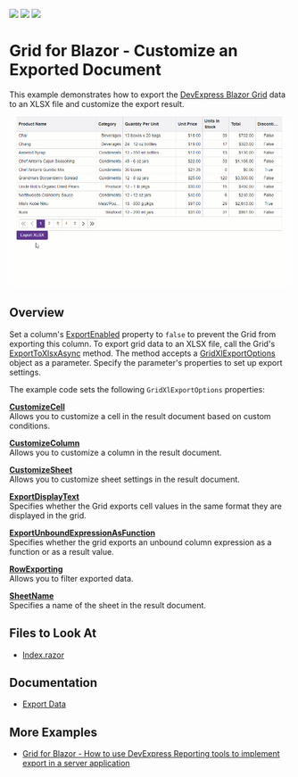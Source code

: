 <!-- default badges list -->
![](https://img.shields.io/endpoint?url=https://codecentral.devexpress.com/api/v1/VersionRange/622996655/22.2.3%2B)
[![](https://img.shields.io/badge/Open_in_DevExpress_Support_Center-FF7200?style=flat-square&logo=DevExpress&logoColor=white)](https://supportcenter.devexpress.com/ticket/details/T1157860)
[![](https://img.shields.io/badge/📖_How_to_use_DevExpress_Examples-e9f6fc?style=flat-square)](https://docs.devexpress.com/GeneralInformation/403183)
<!-- default badges end -->
# Grid for Blazor - Customize an Exported Document

This example demonstrates how to export the [DevExpress Blazor Grid](https://docs.devexpress.com/Blazor/403143/grid) data to an XLSX file and customize the export result.

![Export Grid Data](export-grid-data.gif)

## Overview

Set a column's [ExportEnabled](https://docs.devexpress.com/Blazor/DevExpress.Blazor.DxGridDataColumn.ExportEnabled) property to `false` to prevent the Grid from exporting this column. To export grid data to an XLSX file, call the Grid's [ExportToXlsxAsync](https://docs.devexpress.com/Blazor/DevExpress.Blazor.DxGrid.ExportToXlsxAsync(System.String-DevExpress.Blazor.GridXlExportOptions)) method. The method accepts a [GridXlExportOptions](https://docs.devexpress.com/Blazor/DevExpress.Blazor.GridXlExportOptions) object as a parameter. Specify the parameter's properties to set up export settings.

The example code sets the following `GridXlExportOptions` properties:

**[CustomizeCell](https://docs.devexpress.com/Blazor/DevExpress.Blazor.GridExportOptions.CustomizeCell)**  
Allows you to customize a cell in the result document based on custom conditions.

**[CustomizeColumn](https://docs.devexpress.com/Blazor/DevExpress.Blazor.GridXlExportOptions.CustomizeColumn)**  
Allows you to customize a column in the result document.

**[CustomizeSheet](https://docs.devexpress.com/Blazor/DevExpress.Blazor.GridXlExportOptions.CustomizeSheet)**  
Allows you to customize sheet settings in the result document.

**[ExportDisplayText](https://docs.devexpress.com/Blazor/DevExpress.Blazor.GridExportOptions.ExportDisplayText)**  
Specifies whether the Grid exports cell values in the same format they are displayed in the grid.

**[ExportUnboundExpressionAsFunction](https://docs.devexpress.com/Blazor/DevExpress.Blazor.GridXlExportOptions.ExportUnboundExpressionAsFunction)**  
Specifies whether the grid exports an unbound column expression as a function or as a result value.

**[RowExporting](https://docs.devexpress.com/Blazor/DevExpress.Blazor.GridExportOptions.RowExporting)**  
Allows you to filter exported data.

**[SheetName](https://docs.devexpress.com/Blazor/DevExpress.Blazor.GridXlExportOptions.SheetName)**  
Specifies a name of the sheet in the result document.

## Files to Look At

* [Index.razor](./CS/Pages/Index.razor)

## Documentation

- [Export Data](https://docs.devexpress.com/Blazor/404338/grid/export)

## More Examples

- [Grid for Blazor - How to use DevExpress Reporting tools to implement export in a server application](https://github.com/DevExpress-Examples/blazor-server-dxgrid-export)
